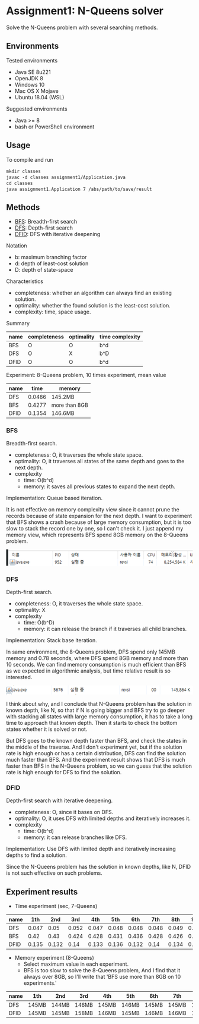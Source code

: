 # Assignment1: N-Queens solver
Solve the N-Queens problem with several searching methods.

## Environments
Tested environments
- Java SE 8u221
- OpenJDK 8
- Windows 10
- Mac OS X Mojave
- Ubuntu 18.04 (WSL)

Suggested environments
- Java >= 8
- bash or PowerShell environment

## Usage
To compile and run
```
mkdir classes
javac -d classes assignment1/Application.java
cd classes
java assignment1.Application 7 /abs/path/to/save/result
```

## Methods
- [BFS](#bfs): Breadth-first search
- [DFS](#dfs): Depth-first search
- [DFID](#dfid): DFS with iterative deepening

Notation
- b: maximum branching factor
- d: depth of least-cost solution
- D: depth of state-space

Characteristics
- completeness: whether an algorithm can always find an existing solution.
- optimality: whether the found solution is the least-cost solution.
- complexity: time, space usage.

Summary

| name | completeness | optimality | time complexity |
|--|--|--|--|
| BFS | O | O | b^d |
| DFS | O | X | b^D |
| DFID | O | O | b^d |

Experiment: 8-Queens problem, 10 times experiment, mean value

| name | time | memory |
|--|--|--|
| DFS | 0.0486 | 145.2MB |
| BFS | 0.4277 | more than 8GB |
| DFID | 0.1354 | 146.6MB |

### BFS

Breadth-first search.
- completeness: O, it traverses the whole state space.
- optimality: O, it traverses all states of the same depth and goes to the next depth.
- complexity
    - time: O(b^d)
    - memory: it saves all previous states to expand the next depth.

Implementation: Queue based iteration.

It is not effective on memory complexity view since it cannot prune the records because of state expansion for the next depth. I want to experiment that BFS shows a crash because of large memory consumption, but it is too slow to stack the record one by one, so I can't check it. I just append my memory view, which represents BFS spend 8GB memory on the 8-Queens problem.

![assignment1 bfs resource view](../rsrc/assignment1_bfs_rsrc_view.png)


### DFS

Depth-first search.
- completeness: O, it traverses the whole state space.
- optimality: X
- complexity
    - time: O(b^D)
    - memory: it can release the branch if it traverses all child branches.

Implementation: Stack base iteration.

In same environment, the 8-Queens problem, DFS spend only 145MB memory and 0.78 seconds, where DFS spend 8GB memory and more than 10 seconds. We can find memory consumption is much efficient than BFS as we expected in algorithmic analysis, but time relative result is so interested.

![assignment1 dfs resource view](../rsrc/assignment1_dfs_rsrc_view.png)

I think about why, and I conclude that N-Queens problem has the solution in known depth, like N, so that if N is going bigger and BFS try to go deeper with stacking all states with large memory consumption, it has to take a long time to approach that known depth. Then it starts to check the bottom states whether it is solved or not. 

But DFS goes to the known depth faster than BFS, and check the states in the middle of the traverse. And I don't experiment yet, but if the solution rate is high enough or has a certain distribution, DFS can find the solution much faster than BFS. And the experiment result shows that DFS is much faster than BFS in the N-Queens problem, so we can guess that the solution rate is high enough for DFS to find the solution. 

### DFID

Depth-first search with iterative deepening.
- completeness: O, since it bases on DFS.
- optimality: O, it uses DFS with limited depths and iteratively increases it.
- complexity
    - time: O(b^d)
    - memory: it can release branches like DFS.

Implementation: Use DFS with limited depth and iteratively increasing depths to find a solution.

Since the N-Queens problem has the solution in known depths, like N, DFID is not such effective on such problems.

## Experiment results
- Time experiment (sec, 7-Queens)

| name | 1th | 2nd | 3rd | 4th | 5th | 6th | 7th | 8th | 9th | 10th | mean |
|--|--|--|--|--|--|--|--|--|--|--|--|
| DFS | 0.047 | 0.05 | 0.052 | 0.047 | 0.048 | 0.048 | 0.048 | 0.049 | 0.049 | 0.048 | 0.0486 |
| BFS | 0.42 | 0.43 | 0.424 | 0.428 | 0.431 | 0.436 | 0.428 | 0.426 | 0.432 | 0.422 | 0.4277 |
| DFID | 0.135 | 0.132 | 0.14 | 0.133 | 0.136 | 0.132 | 0.14 | 0.134 | 0.137 | 0.135 | 0.1354 |

- Memory experiment (8-Queens)
    - Select maximum value in each experiment.
    - BFS is too slow to solve the 8-Queens problem, And I find that it always over 8GB, so I'll write that 'BFS use more than 8GB on 10 experiments.'

| name | 1th | 2nd | 3rd | 4th | 5th | 6th | 7th | 8th | 9th | 10th | mean |
|--|--|--|--|--|--|--|--|--|--|--|--|
| DFS | 145MB | 144MB | 146MB | 145MB | 146MB | 145MB | 145MB | 145MB | 145MB | 146MB | 145.2MB |
| DFID | 145MB | 145MB | 158MB | 146MB | 145MB | 146MB | 146MB | 145MB | 145MB | 145MB | 146.6MB |